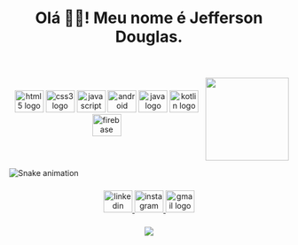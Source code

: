 <h1 align="center">Olá 🖖🏽! Meu nome é Jefferson Douglas.</h1>

###
<div align="center">
  
</div>

 <div>
 
</div>

###

<br>
<br>

<img align="right" height="150em" src="https://thumbs.gfycat.com/ImpracticalDeadlyEstuarinecrocodile-size_restricted.gif"  />

###


<div align="center">
  <img src="https://cdn.jsdelivr.net/gh/devicons/devicon/icons/html5/html5-original.svg" height="40" width="52" alt="html5 logo"  />
  <img src="https://cdn.jsdelivr.net/gh/devicons/devicon/icons/css3/css3-original.svg" height="40" width="52" alt="css3 logo"  />
  <img src="https://cdn.jsdelivr.net/gh/devicons/devicon/icons/javascript/javascript-original.svg" height="40" width="52" alt="javascript logo"  />
  <img src="https://cdn.jsdelivr.net/gh/devicons/devicon/icons/android/android-original.svg" height="40" width="52" alt="android logo"  />
  <img src="https://cdn.jsdelivr.net/gh/devicons/devicon/icons/java/java-original.svg" height="40" width="52" alt="java logo"  />
  <img src="https://cdn.jsdelivr.net/gh/devicons/devicon/icons/kotlin/kotlin-original.svg" height="40" width="52" alt="kotlin logo"  />
  <img src="https://cdn.jsdelivr.net/gh/devicons/devicon/icons/firebase/firebase-plain.svg" height="40" width="52" alt="firebase logo"  />
</div>

###

<br clear="both">


![Snake animation](https://github.com/jeffitando/jeffitando/blob/output/github-contribution-grid-snake.svg)

###

<div align="center">
  <a href="https://www.linkedin.com/in/ijefferson" target="_blank"><img src="https://raw.githubusercontent.com/maurodesouza/profile-readme-generator/master/src/assets/icons/social/linkedin/default.svg" width="52" height="40" alt="linkedin logo"  />  
  <a href="https://instagram.com/jeffitando" target="_blank"><img src="https://raw.githubusercontent.com/maurodesouza/profile-readme-generator/master/src/assets/icons/social/instagram/default.svg" width="52" height="40" alt="instagram logo"  />  
  <a href = "mailto:jeffitando@gmail.com"><img src="https://raw.githubusercontent.com/maurodesouza/profile-readme-generator/master/src/assets/icons/social/gmail/default.svg" width="52" height="40" alt="gmail logo"  />
</div>

###

<div align="center">
  <img src="https://profile-counter.glitch.me/jeffitando/count.svg?"  />
</div>

###
